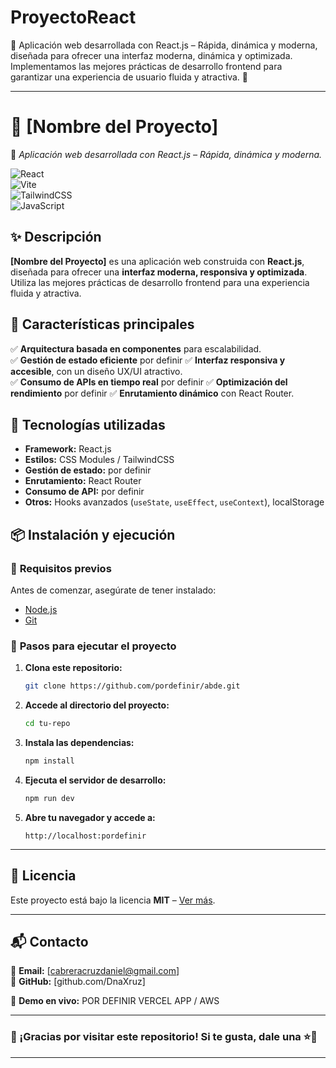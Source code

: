# ProyectoReact
🚀 Aplicación web desarrollada con React.js – Rápida, dinámica y moderna, diseñada para ofrecer una interfaz moderna, dinámica y optimizada. Implementamos las mejores prácticas de desarrollo frontend para garantizar una experiencia de usuario fluida y atractiva. 🚀  

---

# **📌 [Nombre del Proyecto]**  
🚀 *Aplicación web desarrollada con React.js – Rápida, dinámica y moderna.*  

![React](https://img.shields.io/badge/React-18.2.0-blue?style=flat&logo=react)  
![Vite](https://img.shields.io/badge/Vite-4.3-purple?style=flat&logo=vite)  
![TailwindCSS](https://img.shields.io/badge/TailwindCSS-3.2-blue?style=flat&logo=tailwindcss)  
![JavaScript](https://img.shields.io/badge/JavaScript-ES6-yellow?style=flat&logo=javascript)  

## ✨ **Descripción**  
**[Nombre del Proyecto]** es una aplicación web construida con **React.js**, diseñada para ofrecer una **interfaz moderna, responsiva y optimizada**. Utiliza las mejores prácticas de desarrollo frontend para una experiencia fluida y atractiva.  

## 🎯 **Características principales**  
✅ **Arquitectura basada en componentes** para escalabilidad.  
✅ **Gestión de estado eficiente** por definir 
✅ **Interfaz responsiva y accesible**, con un diseño UX/UI atractivo.  
✅ **Consumo de APIs en tiempo real** por definir 
✅ **Optimización del rendimiento** por definir 
✅ **Enrutamiento dinámico** con React Router.  

## 🚀 **Tecnologías utilizadas**  
- **Framework:** React.js  
- **Estilos:** CSS Modules / TailwindCSS  
- **Gestión de estado:** por definir  
- **Enrutamiento:** React Router  
- **Consumo de API:** por definir
- **Otros:** Hooks avanzados (`useState`, `useEffect`, `useContext`), localStorage  


## 📦 **Instalación y ejecución**  

### 🔹 **Requisitos previos**  
Antes de comenzar, asegúrate de tener instalado:  
- [Node.js](https://nodejs.org/)  
- [Git](https://git-scm.com/)  

### 🔹 **Pasos para ejecutar el proyecto**  
1. **Clona este repositorio:**  
   ```bash
   git clone https://github.com/pordefinir/abde.git
   ```  
2. **Accede al directorio del proyecto:**  
   ```bash
   cd tu-repo
   ```  
3. **Instala las dependencias:**  
   ```bash
   npm install
   ```  
4. **Ejecuta el servidor de desarrollo:**  
   ```bash
   npm run dev
   ```  
5. **Abre tu navegador y accede a:**  
   ```
   http://localhost:pordefinir
   ```  

---


## 📜 **Licencia**  
Este proyecto está bajo la licencia **MIT** – [Ver más](LICENSE).  

---

## 📬 **Contacto**  
📧 **Email:** [cabreracruzdaniel@gmail.com]  
🔗 **GitHub:** [github.com/DnaXruz]  

🔗 **Demo en vivo:** POR DEFINIR VERCEL APP / AWS   

---

### 🚀 ¡Gracias por visitar este repositorio! Si te gusta, dale una ⭐🙌  

---

